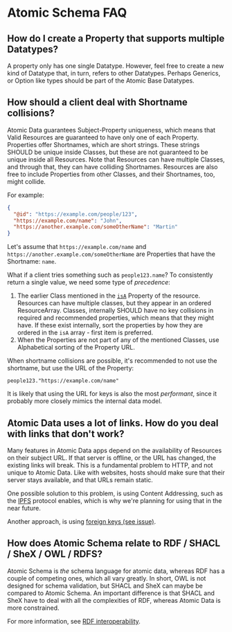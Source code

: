 # Atomic Schema FAQ

## How do I create a Property that supports multiple Datatypes?

A property only has one single Datatype.
However, feel free to create a new kind of Datatype that, in turn, refers to other Datatypes.
Perhaps Generics, or Option like types should be part of the Atomic Base Datatypes.

## How should a client deal with Shortname collisions?

Atomic Data guarantees Subject-Property uniqueness, which means that Valid Resources are guaranteed to have only one of each Property.
Properties offer Shortnames, which are short strings.
These strings SHOULD be unique inside Classes, but these are not guaranteed to be unique inside all Resources.
Note that Resources can have multiple Classes, and through that, they can have colliding Shortnames.
Resources are also free to include Properties from other Classes, and their Shortnames, too, might collide.

For example:

```json
{
  "@id": "https://example.com/people/123",
  "https://example.com/name": "John",
  "https://another.example.com/someOtherName": "Martin"
}
```

Let's assume that `https://example.com/name` and `https://another.example.com/someOtherName` are Properties that have the Shortname: `name`.

What if a client tries something such as `people123.name`?
To consistently return a single value, we need some type of _precedence_:

1. The earlier Class mentioned in the [`isA`](https://atomicdata.dev/properties/isA) Property of the resource. Resources can have multiple classes, but they appear in an ordered ResourceArray. Classes, internally SHOULD have no key collisions in required and recommended properties, which means that they might have. If these exist internally, sort the properties by how they are ordered in the `isA` array - first item is preferred.
1. When the Properties are not part of any of the mentioned Classes, use Alphabetical sorting of the Property URL.

When shortname collisions are possible, it's recommended to not use the shortname, but use the URL of the Property:

```
people123."https://example.com/name"
```

It is likely that using the URL for keys is also the most _performant_, since it probably more closely mimics the internal data model.

## Atomic Data uses a lot of links. How do you deal with links that don't work?

Many features in Atomic Data apps depend on the availability of Resources on their subject URL.
If that server is offline, or the URL has changed, the existing links will break.
This is a fundamental problem to HTTP, and not unique to Atomic Data.
Like with websites, hosts should make sure that their server stays available, and that URLs remain static.

One possible solution to this problem, is using Content Addressing, such as the [IPFS](../interoperability/ipfs.md) protocol enables, which is why we're planning for using that in the near future.

Another approach, is using [foreign keys (see issue)](https://github.com/ontola/atomic-data-docs/issues/43).

## How does Atomic Schema relate to RDF / SHACL / SheX / OWL / RDFS?

Atomic Schema is _the_ schema language for atomic data, whereas RDF has a couple of competing ones, which all vary greatly.
In short, OWL is not designed for schema validation, but SHACL and SheX can maybe be compared to Atomic Schema.
An important difference is that SHACL and SheX have to deal with all the complexities of RDF, whereas Atomic Data is more constrained.

For more information, see [RDF interoperability](../interoperability/rdf.md).
